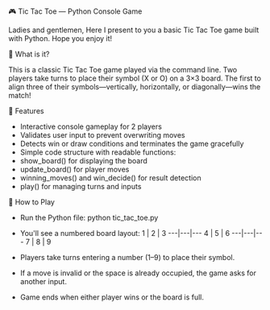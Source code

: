 🎮 Tic Tac Toe — Python Console Game

Ladies and gentlemen,
Here I present to you a basic Tic Tac Toe game built with Python.
Hope you enjoy it!

📌 What is it?

This is a classic Tic Tac Toe game played via the command line. Two players take turns to place their symbol (X or O) on a 3×3 board. The first to align three of their symbols—vertically, horizontally, or diagonally—wins the match!


🧩 Features

- Interactive console gameplay for 2 players
- Validates user input to prevent overwriting moves
- Detects win or draw conditions and terminates the game gracefully
- Simple code structure with readable functions:
- show_board() for displaying the board
- update_board() for player moves
- winning_moves() and win_decide() for result detection
- play() for managing turns and inputs


🏁 How to Play
- Run the Python file:
python tic_tac_toe.py

- You'll see a numbered board layout:
 1 | 2 | 3
---|---|---
 4 | 5 | 6
---|---|---
 7 | 8 | 9

- Players take turns entering a number (1–9) to place their symbol.
- If a move is invalid or the space is already occupied, the game asks for another input.
- Game ends when either player wins or the board is full.


